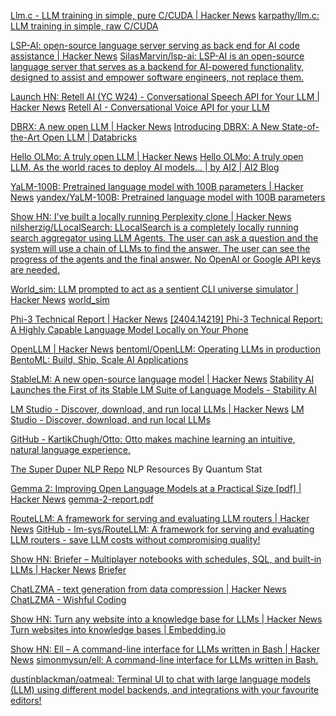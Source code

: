 
[Llm.c - LLM training in simple, pure C/CUDA | Hacker News](https://news.ycombinator.com/item?id=39973467)
[karpathy/llm.c: LLM training in simple, raw C/CUDA](https://github.com/karpathy/llm.c)

[LSP-AI: open-source language server serving as back end for AI code assistance | Hacker News](https://news.ycombinator.com/item?id=40617082)
[SilasMarvin/lsp-ai: LSP-AI is an open-source language server that serves as a backend for AI-powered functionality, designed to assist and empower software engineers, not replace them.](https://github.com/SilasMarvin/lsp-ai)

[Launch HN: Retell AI (YC W24) - Conversational Speech API for Your LLM | Hacker News](https://news.ycombinator.com/item?id=39453402)
[Retell AI - Conversational Voice API for your LLM](https://www.retellai.com/)

[DBRX: A new open LLM | Hacker News](https://news.ycombinator.com/item?id=39838104)
[Introducing DBRX: A New State-of-the-Art Open LLM | Databricks](https://www.databricks.com/blog/introducing-dbrx-new-state-art-open-llm)

[Hello OLMo: A truly open LLM | Hacker News](https://news.ycombinator.com/item?id=39974374)
[Hello OLMo: A truly open LLM. As the world races to deploy AI models… | by AI2 | AI2 Blog](https://blog.allenai.org/hello-olmo-a-truly-open-llm-43f7e7359222?gi=811da0e3f5a7)

[YaLM-100B: Pretrained language model with 100B parameters | Hacker News](https://news.ycombinator.com/item?id=31846593)
[yandex/YaLM-100B: Pretrained language model with 100B parameters](https://github.com/yandex/YaLM-100B)

[Show HN: I've built a locally running Perplexity clone | Hacker News](https://news.ycombinator.com/item?id=39923404)
[nilsherzig/LLocalSearch: LLocalSearch is a completely locally running search aggregator using LLM Agents. The user can ask a question and the system will use a chain of LLMs to find the answer. The user can see the progress of the agents and the final answer. No OpenAI or Google API keys are needed.](https://github.com/nilsherzig/LLocalSearch)

[World_sim: LLM prompted to act as a sentient CLI universe simulator | Hacker News](https://news.ycombinator.com/item?id=39947713)
[world_sim](https://worldsim.nousresearch.com/)

[Phi-3 Technical Report | Hacker News](https://news.ycombinator.com/item?id=40127806)
[[2404.14219] Phi-3 Technical Report: A Highly Capable Language Model Locally on Your Phone](https://arxiv.org/abs/2404.14219)

[OpenLLM | Hacker News](https://news.ycombinator.com/item?id=36388219)
[bentoml/OpenLLM: Operating LLMs in production](https://github.com/bentoml/OpenLLM)
[BentoML: Build, Ship, Scale AI Applications](https://bentoml.com/)

[StableLM: A new open-source language model | Hacker News](https://news.ycombinator.com/item?id=35629127)
[Stability AI Launches the First of its Stable LM Suite of Language Models - Stability AI](https://stability.ai/news/stability-ai-launches-the-first-of-its-stablelm-suite-of-language-models)

[LM Studio - Discover, download, and run local LLMs | Hacker News](https://news.ycombinator.com/item?id=38377072)
[LM Studio - Discover, download, and run local LLMs](https://lmstudio.ai/)

[GitHub - KartikChugh/Otto: Otto makes machine learning an intuitive, natural language experience.](https://github.com/KartikChugh/Otto)

[The Super Duper NLP Repo](https://notebooks.quantumstat.com/)
NLP Resources By Quantum Stat

[Gemma 2: Improving Open Language Models at a Practical Size [pdf] | Hacker News](https://news.ycombinator.com/item?id=40810802)
[gemma-2-report.pdf](https://storage.googleapis.com/deepmind-media/gemma/gemma-2-report.pdf)

[RouteLLM: A framework for serving and evaluating LLM routers | Hacker News](https://news.ycombinator.com/item?id=40922739)
[GitHub - lm-sys/RouteLLM: A framework for serving and evaluating LLM routers - save LLM costs without compromising quality!](https://github.com/lm-sys/RouteLLM)

[Show HN: Briefer – Multiplayer notebooks with schedules, SQL, and built-in LLMs | Hacker News](https://news.ycombinator.com/item?id=41045834)
[Briefer](https://briefer.cloud/launches/notebooks/)

[ChatLZMA - text generation from data compression | Hacker News](https://news.ycombinator.com/item?id=37318810)
[ChatLZMA - Wishful Coding](https://pepijndevos.nl/2023/07/15/chatlmza.html)

[Show HN: Turn any website into a knowledge base for LLMs | Hacker News](https://news.ycombinator.com/item?id=41105130)
[Turn websites into knowledge bases | Embedding.io](https://www.embedding.io/)

[Show HN: Ell – A command-line interface for LLMs written in Bash | Hacker News](https://news.ycombinator.com/item?id=41138085)
[simonmysun/ell: A command-line interface for LLMs written in Bash.](https://github.com/simonmysun/ell)

[dustinblackman/oatmeal: Terminal UI to chat with large language models (LLM) using different model backends, and integrations with your favourite editors!](https://github.com/dustinblackman/oatmeal)
